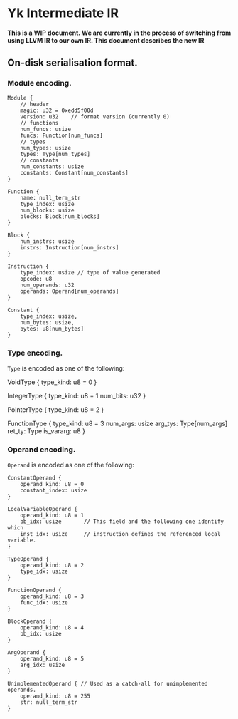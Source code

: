 # Yk Intermediate IR

**This is a WIP document. We are currently in the process of switching from
using LLVM IR to our own IR. This document describes the new IR**

## On-disk serialisation format.

### Module encoding.

```
Module {
    // header
    magic: u32 = 0xedd5f00d
    version: u32    // format version (currently 0)
    // functions
    num_funcs: usize
    funcs: Function[num_funcs]
    // types
    num_types: usize
    types: Type[num_types]
    // constants
    num_constants: usize
    constants: Constant[num_constants]
}

Function {
    name: null_term_str
    type_index: usize
    num_blocks: usize
    blocks: Block[num_blocks]
}

Block {
    num_instrs: usize
    instrs: Instruction[num_instrs]
}

Instruction {
    type_index: usize // type of value generated
    opcode: u8
    num_operands: u32
    operands: Operand[num_operands]
}

Constant {
    type_index: usize,
    num_bytes: usize,
    bytes: u8[num_bytes]
}
```


### Type encoding.

`Type` is encoded as one of the following:

VoidType {
    type_kind: u8 = 0
}

IntegerType {
    type_kind: u8 = 1
    num_bits: u32
}

PointerType {
    type_kind: u8 = 2
}

FunctionType {
    type_kind: u8 = 3
    num_args: usize
    arg_tys: Type[num_args]
    ret_ty: Type
    is_vararg: u8
}

### Operand encoding.

`Operand` is encoded as one of the following:

```
ConstantOperand {
    operand_kind: u8 = 0
    constant_index: usize
}

LocalVariableOperand {
    operand_kind: u8 = 1
    bb_idx: usize       // This field and the following one identify which
    inst_idx: usize     // instruction defines the referenced local variable.
}

TypeOperand {
    operand_kind: u8 = 2
    type_idx: usize
}

FunctionOperand {
    operand_kind: u8 = 3
    func_idx: usize
}

BlockOperand {
    operand_kind: u8 = 4
    bb_idx: usize
}

ArgOperand {
    operand_kind: u8 = 5
    arg_idx: usize
}

UnimplementedOperand { // Used as a catch-all for unimplemented operands.
    operand_kind: u8 = 255
    str: null_term_str
}
```

